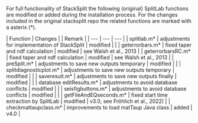 For full functionality of StackSplit the following (original) SplitLab functions are modified or
added during the installation process. For the changes included in the original stacksplit repo the
related functions are marked with a asterix (*).

| Function | Changes | | Remark |
| --- | --- | --- |
| splitlab.m*             | adjustments for implementation of StackSplit | modified | |
| geterrorbars.m*         | fixed taper and ndf calculation              | modified | see Walsh et al., 2013 |
| geterrorbarsRC.m*       | fixed taper and ndf calculation              | modified | see Walsh et al., 2013 |
| preSplit.m*             | adjustments to save new outputs temporary    | modified | |
| splitdiagnosticplot.m*  | adjustments to save new outputs temporary    | modified | |
| saveresult.m*           | adjustments to save new outputs finally      | modified | |
| database editResults.m* | adjustments to avoid database conflicts      | modified | |
| seisfigbuttons.m*       | adjustments to avoid database conflicts      | modified | |
| getFileAndEQseconds.m*  | fixed start time extraction by SplitLab      | modified | v3.0, see Fröhlich et al., 2022) |
| checkmattaupclass.m*    | improvements to load matTaup Java class      | added    | v4.0 |
